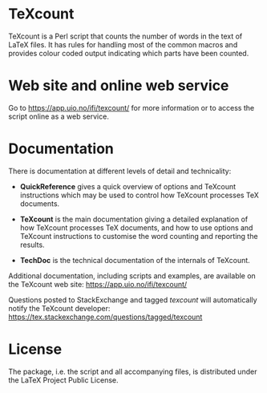 TeXcount
========

TeXcount is a Perl script that counts the number of words in the 
text of LaTeX files. It has rules for handling most of the common 
macros and provides colour coded output indicating which parts have 
been counted.


# Web site and online web service

Go to
  https://app.uio.no/ifi/texcount/
for more information or to access the script online as a web service.


# Documentation

There is documentation at different levels of detail and technicality:

* **QuickReference** gives a quick overview of options and TeXcount instructions which may be used to control how TeXcount processes TeX documents.

* **TeXcount** is the main documentation giving a detailed explanation of how TeXcount processes TeX documents, and how to use options and TeXcount instructions to customise the word counting and reporting the results.

* **TechDoc** is the technical documentation of the internals of TeXcount.

Additional documentation, including scripts and examples, are available on the TeXcount web site:
  https://app.uio.no/ifi/texcount/

Questions posted to StackExchange and tagged *texcount* will automatically notify the TeXcount developer:
  https://tex.stackexchange.com/questions/tagged/texcount


# License

The package, i.e. the script and all accompanying files, is
distributed under the LaTeX Project Public License.